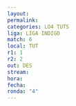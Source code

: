 ```yaml
---
layout: 
permalink: 
categories: LO4 TUTS
liga: LIGA INDIGO
match: 6
local: TUT
r1: 1
r2: 2
out: DES
stream: 
hora: 
fecha: 
ronda: "4"
---
```

